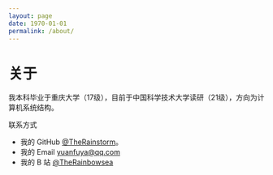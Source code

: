 ```yaml
---
layout: page
date: 1970-01-01
permalink: /about/
---
```


# 关于

我本科毕业于重庆大学（17级），目前于中国科学技术大学读研（21级），方向为计算机系统结构。

联系方式
- 我的 GitHub [@TheRainstorm](https://github.com/TheRainstorm)。
- 我的 Email yuanfuya@qq.com
- 我的 B 站 [@TheRainbowsea](https://space.bilibili.com/130609164)